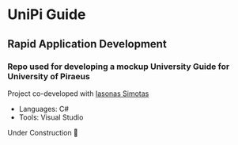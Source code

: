 # UniPi Guide

## Rapid Application Development
### Repo used for developing a mockup University Guide for University of Piraeus

Project co-developed with <a href= "https://github.com/Iasimo92"> Iasonas Simotas </a>

- Languages: C#
- Tools: Visual Studio


Under Construction 🚧 
